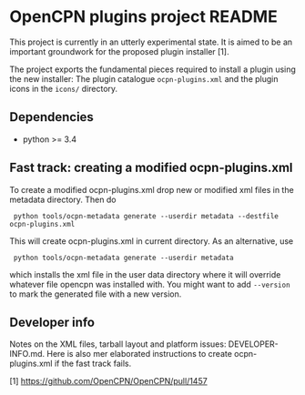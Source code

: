 OpenCPN plugins project README
===============================

This project is currently in an utterly experimental state. It is
aimed to be an important groundwork for the proposed plugin installer [1].

The project exports the fundamental pieces required to install a plugin using
the new installer: The plugin catalogue `ocpn-plugins.xml` and the plugin
icons in the `icons/` directory.

Dependencies
------------

  - python >= 3.4


Fast track: creating a modified ocpn-plugins.xml
------------------------------------------------

To create a  modified ocpn-plugins.xml drop new or modified xml files in the
metadata directory. Then do


     python tools/ocpn-metadata generate --userdir metadata --destfile ocpn-plugins.xml

This will create ocpn-plugins.xml in current directory. As an alternative, use


     python tools/ocpn-metadata generate --userdir metadata

which installs the xml file in the user data directory where it will override 
whatever file opencpn was installed with. You might want to add
```--version``` to mark the generated file with a new version.

Developer info
--------------

Notes on the XML files, tarball layout and platform issues: DEVELOPER-INFO.md.
Here is also mer elaborated instructions to create ocpn-plugins.xml if the
fast track fails.


[1] https://github.com/OpenCPN/OpenCPN/pull/1457
